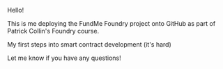 Hello! 

This is me deploying the FundMe Foundry project onto GitHub as part of Patrick Collin's Foundry course. 

My first steps into smart contract development (it's hard)

Let me know if you have any questions! 